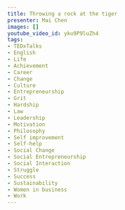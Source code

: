 ```yaml
---
title: Throwing a rock at the tiger
presenter: Mai Chen
images: []
youtube_video_id: yku9P9luZh4
tags:
- TEDxTalks
- English
- Life
- Achievement
- Career
- Change
- Culture
- Entrepreneurship
- Grit
- Hardship
- Law
- Leadership
- Motivation
- Philosophy
- Self improvement
- Self-help
- Social Change
- Social Entrepreneurship
- Social Interaction
- Struggle
- Success
- Sustainability
- Women in business
- Work
---
```

